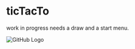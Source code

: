 # ticTacTo

work in progress needs a draw and a start menu. 



![GitHub Logo](https://imgur.com/gallery/kzdhM)
